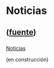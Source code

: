 # Noticias
([fuente](https://campus.exactas.uba.ar/course/view.php?id=1017&section=1))
---
###
[Noticias](https://campus.exactas.uba.ar/course/view.php?id=1017&section=1)

(en construcción)


